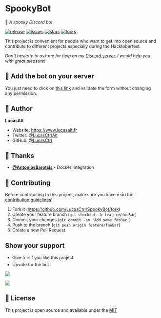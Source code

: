 # SpookyBot
🎃 *A spooky Discord bot*

[![release](https://img.shields.io/github/release/LucasCtrl/SpookyBot.svg?style=flat-square&logo=github&logoColor=fafafa&colorA=191b25&colorB=32cb8b)](https://github.com/LucasCtrl/SpookyBot/releases/latest)
[![issues](https://img.shields.io/github/issues/LucasCtrl/SpookyBot.svg?style=flat-square&colorA=191b25)](https://github.com/LucasCtrl/SpookyBot/issues)
[![stars](https://img.shields.io/github/stars/LucasCtrl/SpookyBot.svg?style=flat-square&colorA=191b25)](https://github.com/LucasCtrl/SpookyBot/stargazers)
[![forks](https://img.shields.io/github/forks/LucasCtrl/SpookyBot.svg?style=flat-square&colorA=191b25)](https://github.com/LucasCtrl/SpookyBot/network)

This project is convenient for people who want to get into open source and contribute to different projects especially during the Hacktoberfest.

*Don't hesitate to ask me for help on my [Discord server](https://discord.gg/nEDcagb), I would help you with great pleasure!*

## 🤖 Add the bot on your server

You just need to click on [this link](https://discord.com/oauth2/authorize?client_id=761568927188123669&scope=bot&permissions=380108139840) and validate the form without changing any permission.

<!-- ## 🌐 Adding a language

You can add languages to the robot so that it is translated and accessible to everyone!

To do this, nothing could be simpler, just copy the file `./app/lang/en.js` then rename it following the [ISO 639-1 nomenclature](http://www.mathguide.de/info/tools/languagecode.html).
Then you just need to modify the file as you wish. For the translation to be set up on the robot, do not hesitate to open a pull request by [following this guide](https://github.com/LucasCtrl/SpookyBot/blob/main/README.md#-contributing).

To react to a word, you need two elements in the translation file: the word and the emoji with which it will react.

```json
{
  "name": "halloween",
  "emoji": "🎃"
}
```

You can see that the `emoji` element is an emoji, but you can also use a custom emoji. For that, I strongly advise you to [read this guide](https://discordjs.guide/popular-topics/reactions.html#custom-emojis). -->

<!-- ## 💻 Testing locally
1. Create a bot [on the Discord developer portal](https://discord.com/developers/applications),
2. Create a webhook on your own discord server [by following this tutorial](https://docs.gitlab.com/ee/user/project/integrations/discord_notifications.html),
3. Copy the `./app/config/config.example.json` from the project to `./app/config/config.json` and fill in the gaps with the information from the bot and the webhook. The first token is on the bot page accessed from the side of the Discord Developer Portal, and the webook information is found on the page when you navigate to the webhook url,
4. Invite your dev bot to your server by [following this url](https://discord.com/oauth2/authorize?client_id=761568927188123669&scope=bot&permissions=1141124160), replacing the client id with your bot's client id (found on it's general information page), and the permissions with the Permission Integer created in the Developer Portal as you select permissions for your bot,
5. Once these steps are setup, simply run `make startup_dev` from the terminal in the root directory of the repo,
5.1 If you want to install node modules you could just add it into your local package.json and run the `make build_dev_image` after that you need to recreate the container.
6. Test the bot is connected by running `<your-prefix>help` to get a list of commands, and then initialize the DB by running `<your-prefix>emitgc`. It should then respond with "Join <your-server> with <#> users,
7. Test that the bot reacts to comments by typing one of the words in `lang/<your-lang>.js`. The bot should respond with an emoji! -->
<!--
### Docker

To run the bot inside a docker container, make sure to create the .env
file and then run the following:

```bash
docker build . -t spooky-bot --no-cache
docker run --name spooky-bot --env-file .env --rm -d spooky-bot
```

Or with `docker compose up` -->

## 👤 Author

**LucasAlt**
* Website: https://www.lucasalt.fr
* Twitter: [@LucasCtrlAlt](https://twitter.com/LucasCtrlAlt)
* GitHub: [@LucasCtrl](https://github.com/LucasCtrl)

## 🙏 Thanks
* [**@AntoniosBarotsis**](https://github.com/AntoniosBarotsis) - Docker integration
<!--
* [**@marc2332**](https://github.com/marc2332) - Translation (es, ca)
* [**@tmetten**](https://github.com/tmetten) - Translation (nl)
* [**@dragonDScript**](https://github.com/dragonDScript) - Translation (ca)
* [**@Pervolarakis**](https://github.com/Pervolarakis) - Translation (gr)
* [And many more!](https://github.com/LucasCtrl/SpookyBot/graphs/contributors) -->

## 🤝 Contributing

Before contributing to this project, make sure you have read the [contribution guidelines](https://github.com/LucasCtrl/SpookyBot/blob/main/CONTRIBUTING.md)!

1. Fork it (https://github.com/LucasCtrl/SpookyBot/fork)
2. Create your feature branch (`git checkout -b feature/fooBar`)
3. Commit your changes (`git commit -am 'Add some fooBar'`)
4. Push to the branch (`git push origin feature/fooBar`)
5. Create a new Pull Request

## Show your support

- Give a ⭐️ if you like this project!
- Upvote for the bot

<a href="https://discordbotlist.com/bots/761568927188123669"><img src="https://discordbotlist.com/api/v1/bots/761568927188123669/widget"></a>

<a href="https://www.buymeacoffee.com/lucasalt"><img src="https://img.buymeacoffee.com/button-api/?text=Buy me a coffee&emoji=&slug=lucasalt&button_colour=5F7FFF&font_colour=ffffff&font_family=Poppins&outline_colour=000000&coffee_colour=FFDD00"></a>

## 📝 License

This project is open source and available under the [MIT](https://github.com/LucasCtrl/SpookyBot/blob/master/LICENSE.md)
